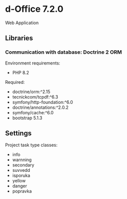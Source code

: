 # d-Office 7.2.0

Web Application

## Libraries

### Communication with database: Doctrine 2 ORM

Environment requirements:
* PHP 8.2

Required:
* doctrine/orm:^2.15
* tecnickcom/tcpdf:^6.3
* symfony/http-foundation:^6.0
* doctrine/annotations:^2.0.2
* symfony/cache:^6.0
* bootstrap 5.1.3

## Settings

Project task type classes:
* info
* warnning
* secondary
* suvvedd
* isporuka
* yellow
* danger
* popravka
